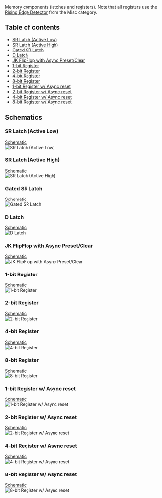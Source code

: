 Memory components (latches and registers). Note that all registers use the [Rising Edge Detector](https://github.com/jdryg/dls-schematics/tree/master/Misc#rising_edge) from the Misc category.

## Table of contents
* [SR Latch (Active Low)](#sr_latch_al)
* [SR Latch (Active High)](#sr_latch_ah)
* [Gated SR Latch](#gated_sr_lath)
* [D Latch](#d_latch)
* [JK FlipFlop with Async Preset/Clear](#jk_ff_async_control)
* [1-bit Register](#reg1)
* [2-bit Register](#reg2)
* [4-bit Register](#reg4)
* [8-bit Register](#reg8)
* [1-bit Register w/ Async reset](#reg1_ar)
* [2-bit Register w/ Async reset](#reg2_ar)
* [4-bit Register w/ Async reset](#reg4_ar)
* [8-bit Register w/ Async reset](#reg8_ar)

## Schematics

### <a name="sr_latch_al"></a>SR Latch (Active Low)
[Schematic](SR%20Latch%20(Active%20Low).sch)  
![SR Latch (Active Low)](images/sr_latch_al.png "SR Latch (Active Low)")

### <a name="sr_latch_ah"></a>SR Latch (Active High)
[Schematic](SR%20Latch%20(Active%20High).sch)  
![SR Latch (Active High)](images/sr_latch_ah.png "SR Latch (Active High)")

### <a name="gated_sr_latch"></a>Gated SR Latch
[Schematic](Gated%20SR%20Latch.sch)  
![Gated SR Latch](images/gated_sr_latch.png "Gated SR Latch")

### <a name="d_latch"></a>D Latch
[Schematic](D%20Latch.sch)  
![D Latch](images/d_latch.png "D Latch")

### <a name="jk_ff_async_control"></a>JK FlipFlop with Async Preset/Clear
[Schematic](JK%20FlipFlop%20(Async%20control).sch)  
![JK FlipFlop with Async Preset/Clear](images/jk_ff_async_control.png "JK FlipFlop with Async Preset/Clear")

### <a name="reg1"></a>1-bit Register
[Schematic](1-bit%20Register.sch)  
![1-bit Register](images/1bit_register.png "1-bit Register")

### <a name="reg2"></a>2-bit Register
[Schematic](2-bit%20Register.sch)  
![2-bit Register](images/2bit_register.png "2-bit Register")

### <a name="reg4"></a>4-bit Register
[Schematic](4-bit%20Register.sch)  
![4-bit Register](images/4bit_register.png "4-bit Register")

### <a name="reg8"></a>8-bit Register
[Schematic](8-bit%20Register.sch)  
![8-bit Register](images/8bit_register.png "8-bit Register")

### <a name="reg1_ar"></a>1-bit Register w/ Async reset
[Schematic](1-bit%20Register%20(Async%20reset).sch)  
![1-bit Register w/ Async reset](images/1bit_register_ar.png "1-bit Register w/ Async reset")

### <a name="reg2_ar"></a>2-bit Register w/ Async reset
[Schematic](2-bit%20Register%20(Async%20reset).sch)  
![2-bit Register w/ Async reset](images/2bit_register_ar.png "2-bit Register w/ Async reset")

### <a name="reg4_ar"></a>4-bit Register w/ Async reset
[Schematic](4-bit%20Register%20(Async%20reset).sch)  
![4-bit Register w/ Async reset](images/4bit_register_ar.png "4-bit Register w/ Async reset")

### <a name="reg8_ar"></a>8-bit Register w/ Async reset
[Schematic](8-bit%20Register%20(Async%20reset).sch)  
![8-bit Register w/ Async reset](images/8bit_register_ar.png "8-bit Register w/ Async reset")
